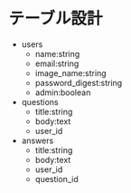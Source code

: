 # テーブル設計
- users
   - name:string
   - email:string
   - image_name:string
   - password_digest:string
   - admin:boolean
- questions
   - title:string
   - body:text
   - user_id
- answers
   - title:string
   - body:text
   - user_id
   - question_id

